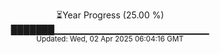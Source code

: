 <p align="center">
⏳Year Progress (25.00 %)<br>
███████▁▁▁▁▁▁▁▁▁▁▁▁▁▁▁▁▁▁▁▁▁▁▁ <br>
<sub>Updated: Wed, 02 Apr 2025 06:04:16 GMT</sub>
</p>

